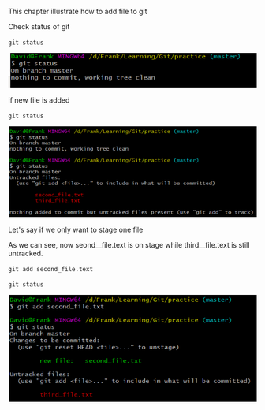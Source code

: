 This chapter illustrate how to add file to git 



Check status of git

`git status`

![](/assets/import7.png)

if new file is added

`git status`

![](/assets/import8.png)

Let's say if we only want to stage one file

As we can see, now seond\_\_file.text is on stage while third\_\_file.text is still untracked.

`git add second_file.text`

`git status`

![](/assets/import9.png)

